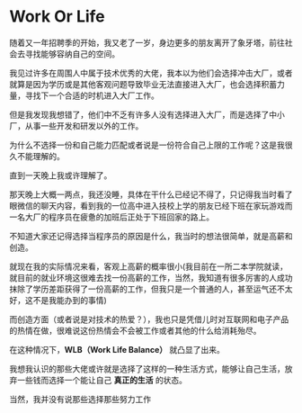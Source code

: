 # Work Or Life

随着又一年招聘季的开始，我又老了一岁，身边更多的朋友离开了象牙塔，前往社会去寻找能够容纳自己的空间。

我见过许多在周围人中属于技术优秀的大佬，我本以为他们会选择冲击大厂，或者就算是因为学历或是其他客观问题导致毕业无法直接进入大厂，也会选择积蓄力量，寻找下一个合适的时机进入大厂工作。

但是我发现我想错了，他们中不乏有许多人没有选择进入大厂，而是选择了中小厂，从事一些开发和研发以外的工作。

为什么不选择一份和自己能力匹配或者说是一份符合自己上限的工作呢？这是我很久不能理解的。

直到一天晚上我或许理解了。

那天晚上大概一两点，我还没睡，具体在干什么已经记不得了，只记得我当时看了眼微信的聊天内容，看到我的一位高中进入技校上学的朋友已经下班在家玩游戏而一名大厂的程序员在疲惫的加班后正处于下班回家的路上。

不知道大家还记得选择当程序员的原因是什么，我当时的想法很简单，就是高薪和创造。

就现在我的实际情况来看，客观上高薪的概率很小(我目前在一所二本学院就读，就目前的就业环境这很难去找一份高薪的工作，当然，我知道有很多厉害的人成功抹除了学历差距获得了一份高薪的工作，但我只是一个普通的人，甚至运气还不太好，这不是我能办到的事情)

而创造方面（或者说是对技术的热爱？），我也只是凭借儿时对互联网和电子产品的热情在做，很难说这份热情会不会被工作或者其他的什么给消耗殆尽。

在这种情况下，**WLB（Work Life Balance）** 就凸显了出来。

我想我认识的那些大佬或许就是选择了这样的一种生活方式，能够让自己生活，放弃一些钱而选择一个能让自己 **真正的生活** 的状态。

当然，我并没有说那些选择那些努力工作